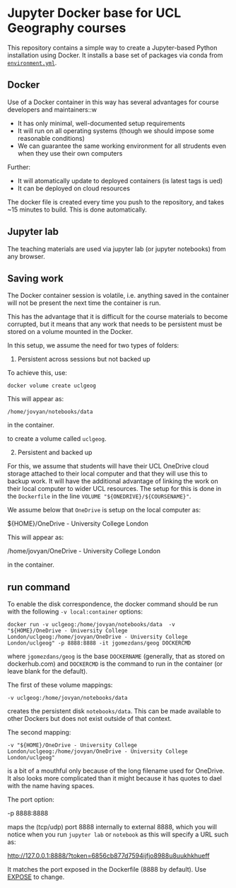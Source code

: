 # Jupyter Docker base for UCL Geography courses

This repository contains a simple way to create a Jupyter-based Python installation using Docker. It installs a base set of packages via conda from [`environment.yml`](environment.yml).


Docker
------

Use of a Docker container in this way has several advantages for course developers and maintainers::w


  * It has only minimal, well-documented setup requirements 
  * It will run on all operating systems (though we should impose some reasonable conditions)
  * We can guarantee the same working environment for all strudents even when they use their own computers

Further:

  * It will atomatically update to deployed containers (is latest tags is ued)
  * It can be deployed on cloud resources 
 
The docker file is created every time you push to the repository, and takes ~15 minutes to build. This is done automatically.

Jupyter lab
-----------

The teaching materials are used via jupyter lab (or jupyter notebooks) from any browser.

Saving work
-----------

The Docker container session is volatile, i.e. anything saved in the container will not be present the next time the container is run.

This has the advantage that it is difficult for the course materials to become corrupted, but it means that any work that needs to be persistent must be stored on a volume mounted in the Docker.

In this setup, we assume the need for two types of folders:

1. Persistent across sessions but not backed up

To achieve this, use:

    docker volume create uclgeog  

This will appear as:

    /home/jovyan/notebooks/data

in the container.

to create a volume called `uclgeog`.

2. Persistent and backed up 

For this, we assume that students will have their UCL OneDrive cloud storage attached to their local computer and that they will use this to backup work. 
It will have the additional advantage of linking the work on their local computer to wider UCL resources. The setup for this is done in the `Dockerfile` in the line `VOLUME "${ONEDRIVE}/${COURSENAME}"`.

We assume below that `OneDrive` is setup on the local computer as:

  ${HOME}/OneDrive - University College London

This will appear as:

  /home/jovyan/OneDrive - University College London

in the container. 

run command
-----------

To enable the disk correspondence, the docker command should be run with the following `-v local:container` options:

    docker run -v uclgeog:/home/jovyan/notebooks/data  -v "${HOME}/OneDrive - University College London/uclgeog:/home/jovyan/OneDrive - University College London/uclgeog" -p 8888:8888 -it jgomezdans/geog DOCKERCMD 

where `jgomezdans/geog` is the base `DOCKERNAME` (generally, that as stored on dockerhub.com) and `DOCKERCMD` is the command to run in the container (or leave blank for the default).


The first of these volume mappings:

    -v uclgeog:/home/jovyan/notebooks/data

creates the persistent disk `notebooks/data`. This can be made available to other Dockers but does not exist outside of that context.

The second mapping:

    -v "${HOME}/OneDrive - University College London/uclgeog:/home/jovyan/OneDrive - University College London/uclgeog"

is a bit of a mouthful only because of the long filename used for OneDrive. It also looks more complicated than it might because it has quotes to dael with the name having spaces.

The port option:

   -p 8888:8888

maps the (tcp/udp) port 8888 internally to external 8888, which you will notice when you run `jupyter lab` or `notebook` as this will specify a URL such as:

   http://127.0.0.1:8888/?token=6856cb877d7594ijfjo8988u8uukhkhueff

It matches the port exposed in the Dockerfile (8888 by default). Use [EXPOSE](https://docs.docker.com/engine/reference/builder/) to change. 

